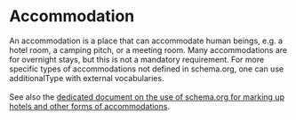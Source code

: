 # Accommodation

An accommodation is a place that can accommodate human beings, e.g. a hotel room, a camping pitch, or a meeting room. Many accommodations are for overnight stays, but this is not a mandatory requirement.
For more specific types of accommodations not defined in schema.org, one can use additionalType with external vocabularies.
<br /><br />
See also the <a href="/docs/hotels.html">dedicated document on the use of schema.org for marking up hotels and other forms of accommodations</a>.
